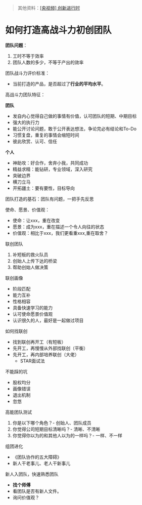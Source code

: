 > 其他资料：[[央视频] 创新进行时](https://tv.cctv.com/lm/cxjxs/)

# 如何打造高战斗力初创团队

**团队问题**：

1. 工时不等于效率
2. 团队人数的多少，不等于产出的效率



团队战斗力评价标准：

- 当前打造的产品，是否超过了**行业的平均水平**。



高战斗力团队特征：

**团队**

- 发自内心觉得自己做的事情有价值，认可团队的短期、中期目标
- 强大的执行力
- 能公开讨论问题，敢于公开表达想法，争论完必有结论和To-Do
- 习惯复盘，重复的事情会缩短时间
- 彼此欣赏、认可、信任

**个人**

- 神助攻：好合作，舍弃小我，共同成功
- 精益求精：能钻研，专业领域，深入研究
- 突破边界
- 横刀立马
- 开拓疆土：要有要性，目标导向



团队打造的基石：团队有问题，一把手先反思

使命、愿景、价值观：

- 使命：让xxx，重在改变
- 愿景：成为xxx，重在描述一个令人向往的状态
- 价值观：相比于xxx，我们更看重xxx,重在取舍？



联创团队

1. 补短板的救火队员
2. 创始人上传下达的桥梁
3. 帮助创始人做决策



联创画像

- 阶段匹配
- 能力互补
- 性格相容
- 具备快速学习的能力
- 认可使命愿景价值观
- 认识很久的人，最好是一起做过项目



如何找联创

- 找到联创再开工（有短板）
- 先开工，再慢慢从外部找联创（平衡）
- 先开工，再内部培养联创（大佬）
  - STAR面试法



不能踩的坑

- 股权均分
- 画像错误
- 退出机制
- 忽悠



高能团队测试

1. 你是以下哪个角色？- 创始人、团队成员
2. 你觉得公司短期目标清晰吗？- 清晰、不清晰
3. 你觉得你以为的和其他人以为的一样吗？- 一样、不一样



组团进化

- 《团队协作的五大障碍》
- 新人干老事儿、老人干新事儿



新人入团队，快速熟悉团队

- **找个师傅**
- 看团队是否有新人文件。
- 询问价值观？

